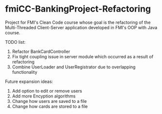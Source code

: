 # fmiCC-BankingProject-Refactoring
Project for FMI's Clean Code course whose goal is the refactoring of the Multi-Threaded Client-Server application developed in FMI's OOP with Java course.

TODO list:
1) Refactor BankCardController
2) Fix tight coupling issue in server module which occurred as a result of refactoring
3) Combine UserLoader and UserRegistrator due to overlapping functionality


Future expansion ideas:
1) Add option to edit or remove users
2) Add more Encyption algorithms
3) Change how users are saved to a file
4) Change how cards are stored to a file
